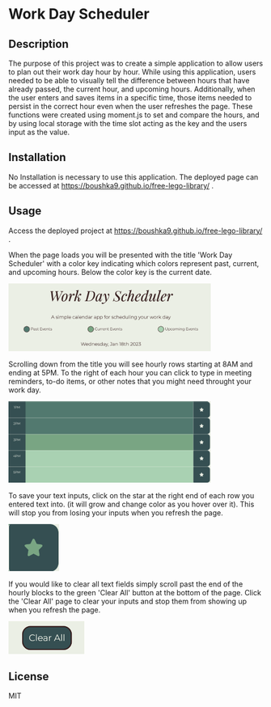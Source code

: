 # Work Day Scheduler

## Description

The purpose of this project was to create a simple application to allow users to plan out their work day hour by hour. While using this application, users needed to be able to visually tell the difference between hours that have already passed, the current hour, and upcoming hours. Additionally, when the user enters and saves items in a specific time, those items needed to persist in the correct hour even when the user refreshes the page. These functions were created using moment.js to set and compare the hours, and by using local storage with the time slot acting as the key and the users input as the value.

## Installation

No Installation is necessary to use this application. The deployed page can be accessed at https://boushka9.github.io/free-lego-library/ .


## Usage

Access the deployed project at  https://boushka9.github.io/free-lego-library/ .

When the page loads you will be presented with the title 'Work Day Scheduler' with a color key indicating which colors represent past, current, and upcoming hours. Below the color key is the current date.

<img src="./Assets/imgs/title.png" alt="Work Day Schedular with date" width="400">


Scrolling down from the title you will see hourly rows starting at 8AM and ending at 5PM. To the right of each hour you can click to type in meeting reminders, to-do items, or other notes that you might need throught your work day. 

<img src="./Assets/imgs/hourly.png" alt="Past, current, and upcoming hours" width="400">

To save your text inputs, click on the star at the right end of each row you entered text into. (it will grow and change color as you hover over it). This will stop you from losing your inputs when you refresh the page.

<img src="./Assets/imgs/hover.png" alt="Save button when hoverd over by mouse" width="100">

If you would like to clear all text fields simply scroll past the end of the hourly blocks to the green 'Clear All' button at the bottom of the page. Click the 'Clear All' page to clear your inputs and stop them from showing up when you refresh the page. 

<img src="./Assets/imgs/clear.png" alt="'Clear All' button" width="150">

## License

MIT